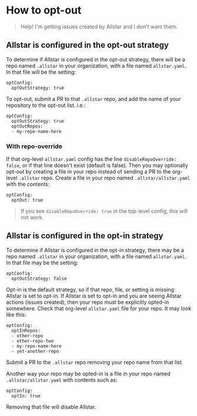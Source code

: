 # How to opt-out
> Help! I'm getting issues created by Allstar and I don't want them.

## Allstar is configured in the opt-out strategy
To determine if Allstar is configured in the opt-out strategy, there will be a repo named `.allstar` in your organization, with a file named `allstar.yaml`. In that file will be the setting:

    optConfig:
      optOutStrategy: true

To opt-out, submit a PR to that `.allstar` repo, and add the name of your repository to the opt-out list. i.e.:

    optConfig:
      optOutStrategy: true
      optOutRepos:
      - my-repo-name-here

### With repo-override

If that org-level `allstar.yaml` config has the line `disableRepoOverride: false`, or if that line doesn't exist (default is false). Then you may optionally opt-out by creating a file in your repo instead of sending a PR to the org-level `.allstar` repo. Create a file in your repo named `.allstar/allstar.yaml` with the contents:

    optConfig:
      optOut: true

> If you see `disableRepoOverride: true` in the top-level config, this will not work.

## Allstar is configured in the opt-in strategy
To determine if Allstar is configured in the opt-in strategy, there may be a repo named `.allstar` in your organization, with a file named `allstar.yaml`. In that file may be the setting:

    optConfig:
      optOutStrategy: false

Opt-in is the default strategy, so if that repo, file, or setting is missing: Allstar is set to opt-in. If Allstar is set to opt-in and you are seeing Allstar actions (issues created), then your repo must be explicitly opted-in somewhere. Check that org-level `allstar.yaml` file for your repo. It may look like this:

    optConfig:
      optInRepos:
      - other-repo
      - other-repo-two
      - my-repo-name-here
      - yet-another-repo

Submit a PR to the `.allstar` repo removing your repo name from that list.

Another way your repo may be opted-in is a file in your repo named `.allstar/allstar.yaml` with contents such as:

    optConfig:
      optIn: true

Removing that file will disable Allstar.
